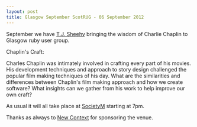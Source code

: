 ```yaml
---
layout: post
title: Glasgow September ScotRUG - 06 September 2012
---
```


September we have [T.J. Sheehy](http://twitter.com/tjsheehy) bringing the wisdom of Charlie Chaplin to Glasgow ruby user group.

Chaplin's Craft:

Charles Chaplin was intimately involved in crafting every part of his movies. His development techniques and approach to story design challenged the popular film making techniques of his day. What are the similarities and differences between Chaplin's film making approach and how we create software? What insights can we gather from his work to help improve our own craft?

As usual it will all take place at [SocietyM](https://maps.google.co.uk/maps?q=societyM+glasgow&ll=55.866125,-4.254284&spn=0.006971,0.01929&hq=societyM&hnear=Glasgow,+Glasgow+City,+United+Kingdom&t=h&z=16) starting at 7pm.

Thanks as always to [New Context](http://newcontext.com) for sponsoring the venue.


